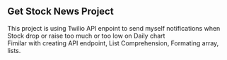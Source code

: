 **Get Stock News Project**
---
This project is using Twilio API enpoint to send myself notifications when Stock drop or raise too much or too low on Daily chart
<br/> Fimilar with creating API endpoint, List Comprehension, Formating array, lists. 
